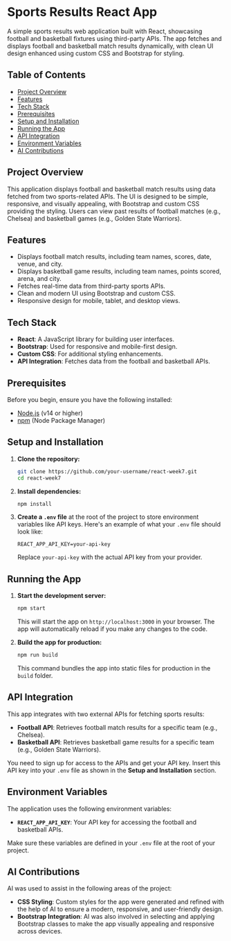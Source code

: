 # Sports Results React App

A simple sports results web application built with React, showcasing football and basketball fixtures using third-party APIs. The app fetches and displays football and basketball match results dynamically, with clean UI design enhanced using custom CSS and Bootstrap for styling.

## Table of Contents

- [Project Overview](#project-overview)
- [Features](#features)
- [Tech Stack](#tech-stack)
- [Prerequisites](#prerequisites)
- [Setup and Installation](#setup-and-installation)
- [Running the App](#running-the-app)
- [API Integration](#api-integration)
- [Environment Variables](#environment-variables)
- [AI Contributions](#ai-contributions)

## Project Overview

This application displays football and basketball match results using data fetched from two sports-related APIs. The UI is designed to be simple, responsive, and visually appealing, with Bootstrap and custom CSS providing the styling. Users can view past results of football matches (e.g., Chelsea) and basketball games (e.g., Golden State Warriors).

## Features

- Displays football match results, including team names, scores, date, venue, and city.
- Displays basketball game results, including team names, points scored, arena, and city.
- Fetches real-time data from third-party sports APIs.
- Clean and modern UI using Bootstrap and custom CSS.
- Responsive design for mobile, tablet, and desktop views.

## Tech Stack

- **React**: A JavaScript library for building user interfaces.
- **Bootstrap**: Used for responsive and mobile-first design.
- **Custom CSS**: For additional styling enhancements.
- **API Integration**: Fetches data from the football and basketball APIs.

## Prerequisites

Before you begin, ensure you have the following installed:

- [Node.js](https://nodejs.org/) (v14 or higher)
- [npm](https://www.npmjs.com/) (Node Package Manager)

## Setup and Installation

1. **Clone the repository:**

   ```bash
   git clone https://github.com/your-username/react-week7.git
   cd react-week7
   ```

2. **Install dependencies:**

   ```bash
   npm install
   ```

3. **Create a `.env` file** at the root of the project to store environment variables like API keys. Here's an example of what your `.env` file should look like:

   ```env
   REACT_APP_API_KEY=your-api-key
   ```

   Replace `your-api-key` with the actual API key from your provider.

## Running the App

1. **Start the development server:**

   ```bash
   npm start
   ```

   This will start the app on `http://localhost:3000` in your browser. The app will automatically reload if you make any changes to the code.

2. **Build the app for production:**

   ```bash
   npm run build
   ```

   This command bundles the app into static files for production in the `build` folder.

## API Integration

This app integrates with two external APIs for fetching sports results:

- **Football API**: Retrieves football match results for a specific team (e.g., Chelsea).
- **Basketball API**: Retrieves basketball game results for a specific team (e.g., Golden State Warriors).

You need to sign up for access to the APIs and get your API key. Insert this API key into your `.env` file as shown in the **Setup and Installation** section.

## Environment Variables

The application uses the following environment variables:

- **`REACT_APP_API_KEY`**: Your API key for accessing the football and basketball APIs.

Make sure these variables are defined in your `.env` file at the root of your project.

## AI Contributions

AI was used to assist in the following areas of the project:

- **CSS Styling**: Custom styles for the app were generated and refined with the help of AI to ensure a modern, responsive, and user-friendly design.
- **Bootstrap Integration**: AI was also involved in selecting and applying Bootstrap classes to make the app visually appealing and responsive across devices.
